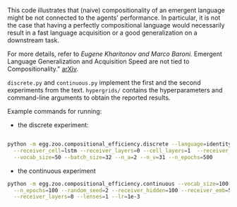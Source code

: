 This code illustrates that (naive) compositionality of an emergent language might be not connected to the agents' performance. In particular, it is not the case that having a perfectly compositional language would necessarily result in a fast language acquisition or a good generalization on a downstream task.

For more details, refer to _Eugene Kharitonov and Marco Baroni._ Emergent Language Generalization and Acquisition Speed are not tied to Compositionality." [arXiv](https://arxiv.org/abs/2004.03420).

`discrete.py` and `continuous.py` implement the first and the second experiments from the text. `hypergrids/` contains the hyperparameters and command-line arguments to obtain the reported results.

Example commands for running:

* the discrete experiment:
```bash

python -m egg.zoo.compositional_efficiency.discrete --language=identity --loss_type=autoenc --random_seed=1 \
  --receiver_cell=lstm --receiver_layers=0 --cell_layers=1  --receiver_hidden=100 --receiver_emb=50 \
  --vocab_size=50 --batch_size=32 --n_a=2 --n_v=31 --n_epochs=500 
```

* the continuous experiment
```bash
python -m egg.zoo.compositional_efficiency.continuous --vocab_size=100 --batch_size=32 \
  --n_epochs=100 --random_seed=2 --receiver_hidden=100 --receiver_emb=50 --receiver_cell=lstm \
  --receiver_layers=0 --lenses=1 --lr=1e-3
```
